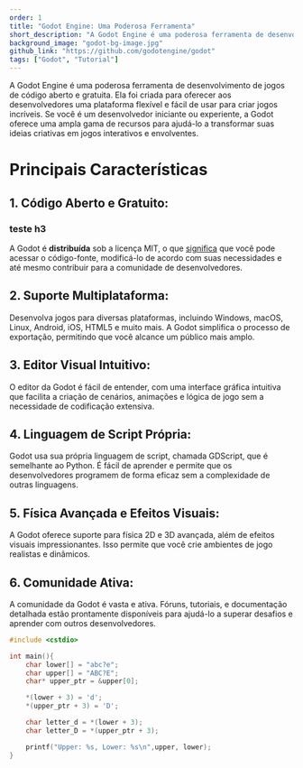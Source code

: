 ```yaml
---
order: 1
title: "Godot Engine: Uma Poderosa Ferramenta"
short_description: "A Godot Engine é uma poderosa ferramenta de desenvolvimento de jogos de código aberto e gratuita."
background_image: "godot-bg-image.jpg"
github_link: "https://github.com/godotengine/godot"
tags: ["Godot", "Tutorial"]
---
```


A Godot Engine é uma poderosa ferramenta de desenvolvimento de jogos de código aberto e gratuita. Ela foi criada para oferecer aos desenvolvedores uma plataforma flexível e fácil de usar para criar jogos incríveis. Se você é um desenvolvedor iniciante ou experiente, a Godot oferece uma ampla gama de recursos para ajudá-lo a transformar suas ideias criativas em jogos interativos e envolventes.

# Principais Características
## 1. Código Aberto e Gratuito:
### teste h3
A Godot é **distribuída** sob a licença MIT, o que [significa](https://github.com/godotengine/godot) que você pode acessar o código-fonte, modificá-lo de acordo com suas necessidades e até mesmo contribuir para a comunidade de desenvolvedores.

## 2. Suporte Multiplataforma:
Desenvolva jogos para diversas plataformas, incluindo Windows, macOS, Linux, Android, iOS, HTML5 e muito mais. A Godot simplifica o processo de exportação, permitindo que você alcance um público mais amplo.

## 3. Editor Visual Intuitivo:
O editor da Godot é fácil de entender, com uma interface gráfica intuitiva que facilita a criação de cenários, animações e lógica de jogo sem a necessidade de codificação extensiva.

## 4. Linguagem de Script Própria:
Godot usa sua própria linguagem de script, chamada GDScript, que é semelhante ao Python. É fácil de aprender e permite que os desenvolvedores programem de forma eficaz sem a complexidade de outras linguagens.

## 5. Física Avançada e Efeitos Visuais:
A Godot oferece suporte para física 2D e 3D avançada, além de efeitos visuais impressionantes. Isso permite que você crie ambientes de jogo realistas e dinâmicos.

## 6. Comunidade Ativa:
A comunidade da Godot é vasta e ativa. Fóruns, tutoriais, e documentação detalhada estão prontamente disponíveis para ajudá-lo a superar desafios e aprender com outros desenvolvedores.

```cpp
#include <cstdio>

int main(){
    char lower[] = "abc?e";
    char upper[] = "ABC?E";
    char* upper_ptr = &upper[0];

    *(lower + 3) = 'd';
    *(upper_ptr + 3) = 'D';

    char letter_d = *(lower + 3);
    char letter_D = *(upper_ptr + 3);

    printf("Upper: %s, Lower: %s\n",upper, lower);
}
```